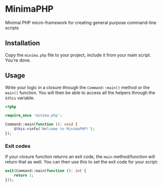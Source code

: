 # MinimaPHP

Minimal PHP micro-framework for creating general purpose command-line scripts

## Installation

Copy the `minima.php` file to your project, include it from your main script. You're done.

## Usage

Write your logic in a closure through the `Command::main()` method or the `main()` function. You will then be able to access all the helpers through the `$this` variable.

```php
<?php

require_once 'minima.php';

Command::main(function (): void {
    $this->info('Welcome to MinimaPHP!');
});
```

### Exit codes

If your closure function returns an exit code, the `main` method/function will return that as well. You can then use this to set the exit code for your script:

```php
exit(Command::main(function (): int {
    return 1;
}));
```
